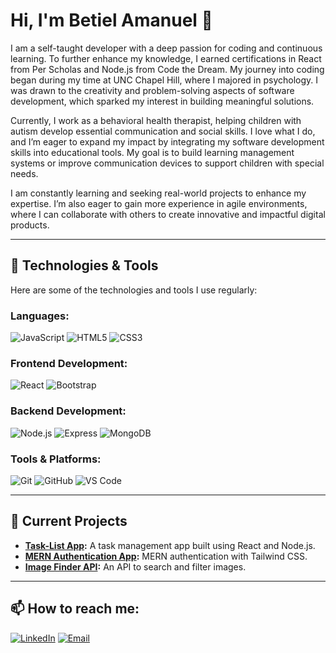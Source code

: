 # Hi, I'm Betiel Amanuel 👋
I am a self-taught developer with a deep passion for coding and continuous learning. To further enhance my knowledge, I earned certifications in React from Per Scholas and Node.js from Code the Dream. My journey into coding began during my time at UNC Chapel Hill, where I majored in psychology. I was drawn to the creativity and problem-solving aspects of software development, which sparked my interest in building meaningful solutions.

Currently, I work as a behavioral health therapist, helping children with autism develop essential communication and social skills. I love what I do, and I’m eager to expand my impact by integrating my software development skills into educational tools. My goal is to build learning management systems or improve communication devices to support children with special needs.

I am constantly learning and seeking real-world projects to enhance my expertise. I’m also eager to gain more experience in agile environments, where I can collaborate with others to create innovative and impactful digital products.

---

## 🔧 Technologies & Tools
Here are some of the technologies and tools I use regularly:

### Languages:
![JavaScript](https://img.shields.io/badge/-JavaScript-F7DF1E?style=flat-square&logo=javascript&logoColor=black)
![HTML5](https://img.shields.io/badge/-HTML5-E34F26?style=flat-square&logo=html5&logoColor=white)
![CSS3](https://img.shields.io/badge/-CSS3-1572B6?style=flat-square&logo=css3)

### Frontend Development:
![React](https://img.shields.io/badge/-React-61DAFB?style=flat-square&logo=react&logoColor=white)
![Bootstrap](https://img.shields.io/badge/-Bootstrap-563D7C?style=flat-square&logo=bootstrap)

### Backend Development:
![Node.js](https://img.shields.io/badge/-Node.js-339933?style=flat-square&logo=nodedotjs&logoColor=white)
![Express](https://img.shields.io/badge/-Express.js-000000?style=flat-square&logo=express&logoColor=white)
![MongoDB](https://img.shields.io/badge/-MongoDB-47A248?style=flat-square&logo=mongodb&logoColor=white)

### Tools & Platforms:
![Git](https://img.shields.io/badge/-Git-F05032?style=flat-square&logo=git&logoColor=white)
![GitHub](https://img.shields.io/badge/-GitHub-181717?style=flat-square&logo=github)
![VS Code](https://img.shields.io/badge/-VSCode-007ACC?style=flat-square&logo=visual-studio-code)

---

## 🚀 Current Projects
- **[Task-List App](https://github.com/betielamanuel/task-list):** A task management app built using React and Node.js.
- **[MERN Authentication App](https://github.com/betielamanuel/mern-auth):** MERN authentication with Tailwind CSS.
- **[Image Finder API](https://github.com/betielamanuel/image-finder-api):** An API to search and filter images.

---

## 📫 How to reach me:
[![LinkedIn](https://img.shields.io/badge/LinkedIn-0077B5?style=flat-square&logo=linkedin&logoColor=white)](https://www.linkedin.com/in/betielamanuel)
[![Email](https://img.shields.io/badge/-Email-c14438?style=flat-square&logo=Gmail&logoColor=white)](mailto:betielamanuel@example.com)
